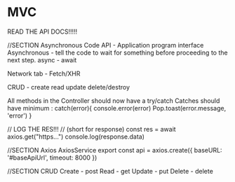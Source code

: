 # MVC

READ THE API DOCS!!!!!


//SECTION Asynchronous Code
API - Application program interface
Asynchronous - tell the code to wait for something before proceeding to the next step.
  async - await

Network tab - Fetch/XHR

CRUD - create read update delete/destroy

All methods in the Controller should now have a try/catch
  Catches should have minimum :
    catch(error){
      console.error(error)
      Pop.toast(error.message, 'error')
    }

//  LOG THE RES!!! // (short for response)
const res = await axios.get("https...")
console.log(response.data)

//SECTION Axios
  AxiosService
    export const api = axios.create({
      baseURL: '#baseApiUrl',
      timeout: 8000
    })

//SECTION CRUD
  Create - post
  Read - get
  Update - put
  Delete - delete


